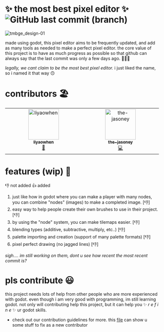 # ✨ the most best pixel editor ✨ ![GitHub last commit (branch)](https://img.shields.io/github/last-commit/theMostBest/the-most-best-pixel-editor/master)

![tmbge_design-01](https://github.com/theMostBest/the-most-best-pixel-editor/assets/72400519/c8099bdb-1de5-403a-9f0d-70a86d35b644)

made using godot, this pixel editor aims to be frequently updated, and add as many tools as needed to make a perfect pixel editor. the core value of this project is to have as much progress as possible so that github can always say that the last commit was only a few days ago. 🥳🥳🥳

*legally, we cant claim to be the most best pixel editor.* i just liked the name, so i named it that way 🙃

# contributors 🏖️

<!-- ALL-CONTRIBUTORS-LIST:START - Do not remove or modify this section -->
<!-- prettier-ignore-start -->
<!-- markdownlint-disable -->
<table>
  <tbody>
    <tr>
      <td align="center" valign="top" width="14.28%"><a href="https://github.com/liyaowhen"><img src="https://avatars.githubusercontent.com/u/72400519?v=4?s=100" width="100px;" alt="liyaowhen"/><br /><sub><b>liyaowhen</b></sub></a><br /><a href="#projectManagement-liyaowhen" title="Project Management">📆</a></td>
      <td align="center" valign="top" width="14.28%"><a href="https://github.com/the-jasoney"><img src="https://avatars.githubusercontent.com/u/107383260?v=4" width="100px;" alt="the-jasoney"/><br /><sub><b>the-jasoney</b></sub></a><br /><a href="#code-the-jasoney" title="Code">💻</a></td>
    </tr>
  </tbody>
</table>

<!-- markdownlint-restore -->
<!-- prettier-ignore-end -->

<!-- ALL-CONTRIBUTORS-LIST:END -->
<!-- prettier-ignore-start -->
<!-- markdownlint-disable -->

<!-- markdownlint-restore -->
<!-- prettier-ignore-end -->

<!-- ALL-CONTRIBUTORS-LIST:END -->

# features (wip) 🤩

👎 not added
👍 added

1. just like how in godot where you can make a player with many nodes, you can combine "nodes" (images) to make a completed image. [👎] 
2. easy way to help people create their own brushes to use in their project. [👎] 
3. by using the "node" system, you can make tilemaps easier. [👎]
4. blending types (additive, subtractive, multiply, etc..) [👎] 
5. palette importing and creation (support of many palette formats) [👎] 
6. pixel perfect drawing (no jagged lines) [👎]

*sigh.... im still working on them, dont u see how recent the most recent commit is?*

# pls contribute 😃

this project needs lots of help from other people who are more experienced with godot. even though i am very good with programming, im still learning godot. not only will contributing help this project, but it can help you ✨ *r e f i n e* ✨ ur godot skills. 

- check out our contribution guidelines for more. this [file](uypues.md) can show u some stuff to fix as a new contributor
